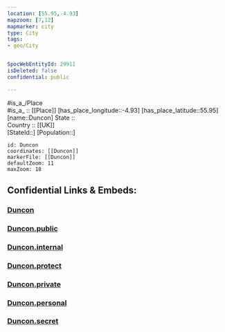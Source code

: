 ```yaml
---
location: [55.95,-4.93] 
mapzoom: [7,12] 
mapmarker: city 
type: City
tags:
- geo/City


SpocWebEntityId: 29911
isDeleted: false
confidential: public

---
```

#is_a_/Place  
#is_a_ :: [[Place]] 
[has_place_longitude::-4.93] 
[has_place_latitude::55.95] 
[name::Duncon] 
State ::  
Country :: [[UK]]  
[StateId::] 
[Population::] 



```leaflet
id: Duncon
coordinates: [[Duncon]] 
markerFile: [[Duncon]] 
defaultZoom: 11 
maxZoom: 18
```


## Confidential Links & Embeds: 

### [Duncon](/_Standards/Earth/Continent/Europe/Europe~North/UK/Scotland/counties~Scotland/Argyll_and_Bute/cities~Argyll_and_Bute/Duncon.md) 

### [Duncon.public](/_public/Earth/Continent/Europe/Europe~North/UK/Scotland/counties~Scotland/Argyll_and_Bute/cities~Argyll_and_Bute/Duncon.public.md) 

### [Duncon.internal](/_internal/Earth/Continent/Europe/Europe~North/UK/Scotland/counties~Scotland/Argyll_and_Bute/cities~Argyll_and_Bute/Duncon.internal.md) 

### [Duncon.protect](/_protect/Earth/Continent/Europe/Europe~North/UK/Scotland/counties~Scotland/Argyll_and_Bute/cities~Argyll_and_Bute/Duncon.protect.md) 

### [Duncon.private](/_private/Earth/Continent/Europe/Europe~North/UK/Scotland/counties~Scotland/Argyll_and_Bute/cities~Argyll_and_Bute/Duncon.private.md) 

### [Duncon.personal](/_personal/Earth/Continent/Europe/Europe~North/UK/Scotland/counties~Scotland/Argyll_and_Bute/cities~Argyll_and_Bute/Duncon.personal.md) 

### [Duncon.secret](/_secret/Earth/Continent/Europe/Europe~North/UK/Scotland/counties~Scotland/Argyll_and_Bute/cities~Argyll_and_Bute/Duncon.secret.md)

